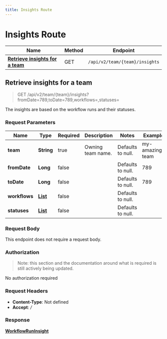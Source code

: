 ```yaml
---
title: Insights Route
---
```


# Insights Route




| Name | Method | Endpoint |
|------------- | ------------- | -------------|
| [**Retrieve insights for a team**](#getTeamInsights) | GET | `/api/v2/team/{team}/insights` |



## **Retrieve insights for a team** <a name="getTeamInsights"></a>

> GET /api/v2/team/{team}/insights?fromDate=789,toDate=789,workflows=,statuses=

The insights are based on the workflow runs and their statuses.

### Request Parameters


| Name | Type | Required | Description | Notes | Example |
| ---- | ---- | -------- | ----------- | --- |---|
| **team** | **String** | true | Owning team name. | Defaults to null. | my-amazing-team
| **fromDate** | **Long** | false |  | Defaults to null. | 789
| **toDate** | **Long** | false |  | Defaults to null. | 789
| **workflows** | [**List**](./models/String) | false |  | Defaults to null. | 
| **statuses** | [**List**](./models/String) | false |  | Defaults to null. | 


### Request Body
This endpoint does not require a request body.

### Authorization

> Note: this section and the documentation around what is required is still actively being updated.

No authorization required

### Request Headers

- **Content-Type**: Not defined
- **Accept**: */*

### Response

[**WorkflowRunInsight**](./models/WorkflowRunInsight.md)

